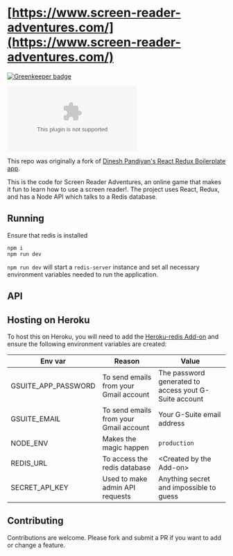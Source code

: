 # [https://www.screen-reader-adventures.com/](https://www.screen-reader-adventures.com/)

[![Greenkeeper badge](https://badges.greenkeeper.io/georgegillams/screen-reader-adventures.svg)](https://greenkeeper.io/)

![Travis status](https://api.travis-ci.org/georgegillams/screen-reader-adventures.com?branch=master)

This repo was originally a fork of [Dinesh Pandiyan's React Redux Boilerplate app](https://github.com/flexdinesh/react-redux-boilerplate).

This is the code for Screen Reader Adventures, an online game that makes it fun to learn how to use a screen reader!. The project uses React, Redux, and has a Node API which talks to a Redis database.

## Running
Ensure that redis is installed

```
npm i
npm run dev
```

`npm run dev` will start a `redis-server` instance and set all necessary environment variables needed to run the application.

## API

## Hosting on Heroku
To host this on Heroku, you will need to add the [Heroku-redis Add-on](https://devcenter.heroku.com/articles/heroku-redis) and ensure the following environment variables are created:

| Env var             | Reason                                 | Value                                                |
| ------------------- | -------------------------------------- | -----------------------------------------------------|
| GSUITE_APP_PASSWORD | To send emails from your Gmail account | The password generated to access yout G-Suite account|
| GSUITE_EMAIL        | To send emails from your Gmail account | Your G-Suite email address                           |
| NODE_ENV            | Makes the magic happen                 | `production`                                         |
| REDIS_URL           | To access the redis database           | \<Created by the Add-on\>                            |
| SECRET_API_KEY      | Used to make admin API requests        | Anything secret and impossible to guess              |

## Contributing
Contributions are welcome. Please fork and submit a PR if you want to add or change a feature.

